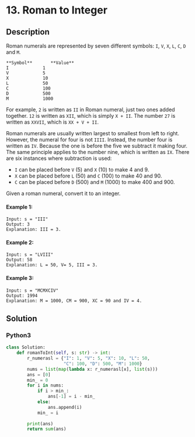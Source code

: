# 13. Roman to Integer

## Description
Roman numerals are represented by seven different symbols: `I`, `V`, `X`, `L`, `C`, `D` and `M`.

```
**Symbol**       **Value**
I             1
V             5
X             10
L             50
C             100
D             500
M             1000
```
For example, `2` is written as `II` in Roman numeral, just two ones added together. `12` is written as `XII`, which is simply `X + II`. The number `27` is written as `XXVII`, which is `XX + V + II`.

Roman numerals are usually written largest to smallest from left to right. However, the numeral for four is not `IIII`. Instead, the number four is written as `IV`. Because the one is before the five we subtract it making four. The same principle applies to the number nine, which is written as `IX`. There are six instances where subtraction is used:

* `I` can be placed before `V` (5) and `X` (10) to make 4 and 9.
* `X` can be placed before `L` (50) and `C` (100) to make 40 and 90.
* `C` can be placed before `D` (500) and `M` (1000) to make 400 and 900.

Given a roman numeral, convert it to an integer.

#### Example 1:
```
Input: s = "III"
Output: 3
Explanation: III = 3.
```

#### Example 2:
```
Input: s = "LVIII"
Output: 58
Explanation: L = 50, V= 5, III = 3.
```

#### Example 3:
```
Input: s = "MCMXCIV"
Output: 1994
Explanation: M = 1000, CM = 900, XC = 90 and IV = 4.
```


## Solution

### Python3
```python
class Solution:
    def romanToInt(self, s: str) -> int:
        r_numerasl = {"I": 1, "V": 5, "X": 10, "L": 50,
                      "C": 100, "D": 500, "M": 1000}
        nums = list(map(lambda x: r_numerasl[x], list(s)))
        ans = [0]
        min_ = 0
        for i in nums:
            if i > min_:
                ans[-1] = i - min_
            else:
                ans.append(i)
            min_ = i
        
        print(ans)
        return sum(ans)
```